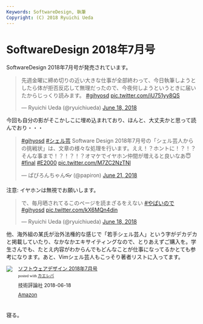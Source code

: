 ```yaml
---
Keywords: SoftwareDesign, 執筆
Copyright: (C) 2018 Ryuichi Ueda
---
```


# SoftwareDesign 2018年7月号

SoftwareDesign 2018年7月号が発売されています。

<blockquote class="twitter-tweet"><p lang="ja" dir="ltr">先週金曜に締め切りの近い大きな仕事が全部終わって、今日執筆しようとしたら体が拒否反応して無理だったので、今夜何しようというときに届いたからじっくり読みます。 <a href="https://twitter.com/hashtag/gihyosd?src=hash&amp;ref_src=twsrc%5Etfw">#gihyosd</a> <a href="https://t.co/iU751yy8QS">pic.twitter.com/iU751yy8QS</a></p>&mdash; Ryuichi Ueda (@ryuichiueda) <a href="https://twitter.com/ryuichiueda/status/1008663269689528320?ref_src=twsrc%5Etfw">June 18, 2018</a></blockquote> <script async src="https://platform.twitter.com/widgets.js" charset="utf-8"></script>

今回も自分の影がそこかしこに埋め込まれており、ほんと、大丈夫かと思って読んでおり・・・

<blockquote class="twitter-tweet" data-partner="tweetdeck"><p lang="ja" dir="ltr"><a href="https://twitter.com/hashtag/gihyosd?src=hash&amp;ref_src=twsrc%5Etfw">#gihyosd</a> <a href="https://twitter.com/hashtag/%E3%82%B7%E3%82%A7%E3%83%AB%E8%8A%B8?src=hash&amp;ref_src=twsrc%5Etfw">#シェル芸</a> Software Design 2018年7月号の「シェル芸人からの挑戦状」は、文章の様々な処理を行います。ええ！？ホントに！？！？そんな事まで！？！？！？オマケでイヤホン仲間が増えると良いなあ😇 <a href="https://twitter.com/hashtag/final?src=hash&amp;ref_src=twsrc%5Etfw">#final</a> <a href="https://twitter.com/hashtag/E2000?src=hash&amp;ref_src=twsrc%5Etfw">#E2000</a> <a href="https://t.co/M7ZC2NzTNl">pic.twitter.com/M7ZC2NzTNl</a></p>&mdash; ぱぴろんちゃん👓 (@papiron) <a href="https://twitter.com/papiron/status/1009636292508860416?ref_src=twsrc%5Etfw">June 21, 2018</a></blockquote>
<script async src="https://platform.twitter.com/widgets.js" charset="utf-8"></script>

注意: イヤホンは無視でお願いします。

<blockquote class="twitter-tweet"><p lang="ja" dir="ltr">で、毎月晒されてるこのページを読まざるをえない <a href="https://twitter.com/hashtag/%E3%82%84%E3%81%B0%E3%81%84%E3%81%AE%E3%81%A7?src=hash&amp;ref_src=twsrc%5Etfw">#やばいので</a> <a href="https://twitter.com/hashtag/gihyosd?src=hash&amp;ref_src=twsrc%5Etfw">#gihyosd</a> <a href="https://t.co/kX6MQn4din">pic.twitter.com/kX6MQn4din</a></p>&mdash; Ryuichi Ueda (@ryuichiueda) <a href="https://twitter.com/ryuichiueda/status/1008663744333824000?ref_src=twsrc%5Etfw">June 18, 2018</a></blockquote> <script async src="https://platform.twitter.com/widgets.js" charset="utf-8"></script>


他、海外組の某氏が治外法権的な感じで「若手シェル芸人」という字がデカデカと掲載していたり、なかなかエキサイティングなので、とりあえずご購入を。学生さんでも、たとえ内容がわからんでもどんなことが仕事になってるかとても参考になります。あと、Vimシェル芸人もこっそり著者リストに入ってます。

<div class="kaerebalink-box" style="text-align:left;padding-bottom:20px;font-size:small;zoom: 1;overflow: hidden;"><div class="kaerebalink-image" style="float:left;margin:0 15px 10px 0;"><a href="https://www.amazon.co.jp/exec/obidos/ASIN/B07CXDB7MV/ryuichiueda-22/" target="_blank" ><img src="https://images-fe.ssl-images-amazon.com/images/I/51uuzfHEQbL._SL160_.jpg" style="border: none;" /></a></div><div class="kaerebalink-info" style="line-height:120%;zoom: 1;overflow: hidden;"><div class="kaerebalink-name" style="margin-bottom:10px;line-height:120%"><a href="https://www.amazon.co.jp/exec/obidos/ASIN/B07CXDB7MV/ryuichiueda-22/" target="_blank" >ソフトウェアデザイン 2018年7月号</a><div class="kaerebalink-powered-date" style="font-size:8pt;margin-top:5px;font-family:verdana;line-height:120%">posted with <a href="https://kaereba.com" rel="nofollow" target="_blank">カエレバ</a></div></div><div class="kaerebalink-detail" style="margin-bottom:5px;"> 技術評論社 2018-06-18    </div><div class="kaerebalink-link1" style="margin-top:10px;"><div class="shoplinkamazon" style="display:inline;margin-right:5px"><a href="https://www.amazon.co.jp/gp/search?keywords=SoftwareDesign&__mk_ja_JP=%E3%82%AB%E3%82%BF%E3%82%AB%E3%83%8A&tag=ryuichiueda-22" target="_blank" >Amazon</a></div></div></div><div class="booklink-footer" style="clear: left"></div></div>


寝る。
